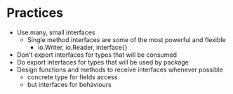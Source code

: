 # Practices

* Use many, small interfaces
  * Single method interfaces are some of the most powerful and flexible
    * io.Writer, io.Reader, interface{}
* Don't export interfaces for types that will be consumed
* Do export interfaces for types that will be used by package
* Design functions and methods to receive interfaces whenever possible
  * concrete type for fields access
  * but interfaces for behaviours

